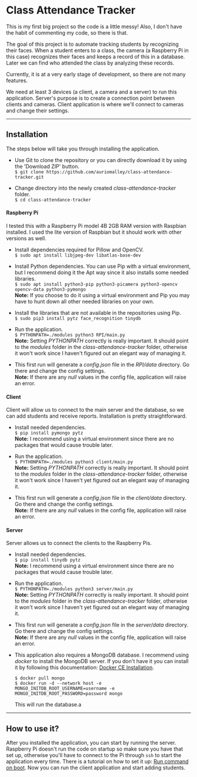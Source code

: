 Class Attendance Tracker
========================
This is my first big project so the code is a little messy! Also,
I don't have the habit of commenting my code, so there is that.

The goal of this project is to automate tracking students
by recognizing their faces. When a student enters to a class,
the camera (a Raspberry Pi in this case) recognizes their faces
and keeps a record of this in a database. Later we can find
who attended the class by analyzing these records.

Currently, it is at a very early stage of development, so there
are not many features.

We need at least 3 devices (a client, a camera and a server)
to run this application. Server's purpose is to create a connection
point between clients and cameras. Client application is where we'll
connect to cameras and change their settings.

***

Installation
------------

The steps below will take you through installing the application.

* Use Git to clone the repository or you can directly download it
  by using the 'Download ZIP' button.  
  `$ git clone https://github.com/auriomalley/class-attendance-tracker.git`
  
* Change directory into the newly created _class-attendance-tracker_
  folder.  
  `$ cd class-attendance-tracker`

#### Raspberry Pi

I tested this with a Raspberry Pi model 4B 2GB RAM version with
Raspbian installed. I used the lite version of Raspbian but it
should work with other versions as well.

* Install dependencies required for Pillow and OpenCV.  
  `$ sudo apt install libjpeg-dev libatlas-base-dev`  
  
* Install Python dependencies. You can use Pip with a virtual environment,
  but I recommend doing it the Apt way since it also installs some needed
  libraries.   
  `$ sudo apt install python3-pip python3-picamera python3-opencv opencv-data python3-pymongo`  
  **Note:** If you choose to do it using a virtual environment and Pip you
  may have to hunt down all other needed libraries on your own.
  
* Install the libraries that are not available in the repositories using Pip.   
  `$ sudo pip3 install pytz face_recognition tinydb`  

* Run the application.  
  `$ PYTHONPATH=./modules python3 RPI/main.py`  
  **Note:** Setting _PYTHONPATH_ correctly is really important. It
  should point to the _modules_ folder in the _class-attendance-tracker_
  folder, otherwise it won't work since I haven't figured out an elegant 
  way of managing it.

* This first run will generate a _config.json_ file in the _RPI/data_
  directory. Go there and change the config settings.  
  **Note:** If there are any _null_ values in the config file, application
  will raise an error.

#### Client

Client will allow us to connect to the main server and the database,
so we can add students and receive reports. Installation is pretty straightforward.  

* Install needed dependencies.  
  `$ pip install pymongo pytz`  
  **Note:** I recommend using a virtual environment since there are
  no packages that would cause trouble later.

* Run the application.  
  `$ PYTHONPATH=./modules python3 client/main.py`  
  **Note:** Setting _PYTHONPATH_ correctly is really important. It
  should point to the _modules_ folder in the _class-attendance-tracker_
  folder, otherwise it won't work since I haven't yet figured out an elegant 
  way of managing it.

* This first run will generate a _config.json_ file in the _client/data_
  directory. Go there and change the config settings.  
  **Note:** If there are any _null_ values in the config file, application
  will raise an error.
 
#### Server

Server allows us to connect the clients to the Raspberry Pis.

* Install needed dependencies.  
  `$ pip install tinydb pytz`  
  **Note:** I recommend using a virtual environment since there are
  no packages that would cause trouble later.

* Run the application.  
  `$ PYTHONPATH=./modules python3 server/main.py`  
  **Note:** Setting _PYTHONPATH_ correctly is really important. It
  should point to the _modules_ folder in the _class-attendance-tracker_
  folder, otherwise it won't work since I haven't yet figured out an elegant 
  way of managing it.

* This first run will generate a _config.json_ file in the _server/data_
  directory. Go there and change the config settings.  
  **Note:** If there are any _null_ values in the config file, application
  will raise an error.
 
* This application also requires a MongoDB database. I recommend using
  _docker_ to install the MongoDB server. If you don't have it you can
   install it by following this documentation:
   [Docker CE Installation](https://docs.docker.com/install/linux/docker-ce/ubuntu/). 
    
  `$ docker pull mongo`  
  `$ docker run -d --network host
     -e MONGO_INITDB_ROOT_USERNAME=username
     -e MONGO_INITDB_ROOT_PASSWORD=password mongo`  

  This will run the database.a

***

How to use it?
--------------
After you installed the application, you can start by running the server.
Raspberry Pi doesn't run the code on startup so make sure you have that
set up, otherwise you'll have to connect to the Pi through `ssh` to start
the application every time. There is a tutorial on how to set it up:
[Run command on boot](https://www.raspberrypi.org/documentation/linux/usage/rc-local.md).
Now you can run the client application and start adding students.
